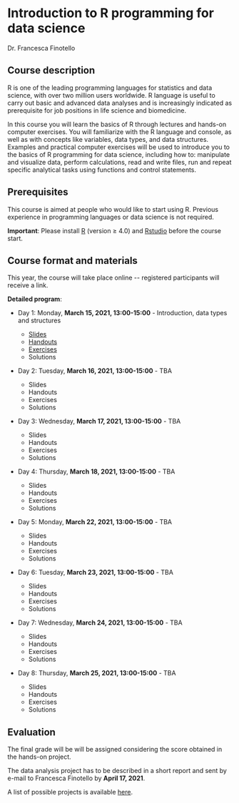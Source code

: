 # Introduction to R programming for data science

Dr. Francesca Finotello

## Course description

R is one of the leading programming languages for statistics and data science, with over two million users worldwide. R language is useful to carry out basic and advanced data analyses and is increasingly indicated as prerequisite for job positions in life science and biomedicine.

In this course you will learn the basics of R through lectures and hands-on computer exercises. You will familiarize with the R language and console, as well as with concepts like variables, data types, and data structures. Examples and practical computer exercises will be used to introduce you to the basics of R programming for data science, including how to: manipulate and visualize data, perform calculations, read and write files, run and repeat specific analytical tasks using functions and control statements. 

## Prerequisites

This course is aimed at people who would like to start using R. 
Previous experience in programming languages or data science is not required.

**Important**: Please install [R](https://www.r-project.org/) (version ≥ 4.0) and [Rstudio](https://www.rstudio.com/) before the course start.

## Course format and materials


This year, the course will take place online -- registered participants will receive a link.

**Detailed program**:

* Day 1: Monday, **March 15, 2021, 13:00-15:00** - Introduction, data types and structures
  * [Slides](https://github.com/FFinotello/Rcourse/tree/master/Data)
  * [Handouts](https://github.com/FFinotello/Rcourse/tree/master/Data)
  * [Exercises](https://htmlpreview.github.io/?https://github.com/FFinotello/Rcourse/blob/master/Exercises/Rcourse_2021_day1_Ex.html)
  * Solutions
 
* Day 2: Tuesday, **March 16, 2021, 13:00-15:00** - TBA
  * Slides
  * Handouts
  * Exercises
  * Solutions

* Day 3: Wednesday, **March 17, 2021, 13:00-15:00** - TBA
  * Slides
  * Handouts
  * Exercises
  * Solutions
 
* Day 4: Thursday, **March 18, 2021, 13:00-15:00** - TBA
  * Slides
  * Handouts
  * Exercises
  * Solutions
  
* Day 5: Monday, **March 22, 2021, 13:00-15:00** - TBA
  * Slides
  * Handouts
  * Exercises
  * Solutions

* Day 6: Tuesday, **March 23, 2021, 13:00-15:00** - TBA
  * Slides
  * Handouts
  * Exercises
  * Solutions

* Day 7: Wednesday, **March 24, 2021, 13:00-15:00** - TBA
  * Slides
  * Handouts
  * Exercises
  * Solutions
 
* Day 8: Thursday, **March 25, 2021, 13:00-15:00** - TBA
  * Slides
  * Handouts
  * Exercises
  * Solutions


## Evaluation

The final grade will be will be assigned considering the score obtained in the hands-on project.

The data analysis project has to be described in a short report and sent by e-mail to Francesca Finotello by **April 17, 2021**. 

A list of possible projects is available [here](https://github.com/FFinotello/Rcourse/tree/master/Projects).

